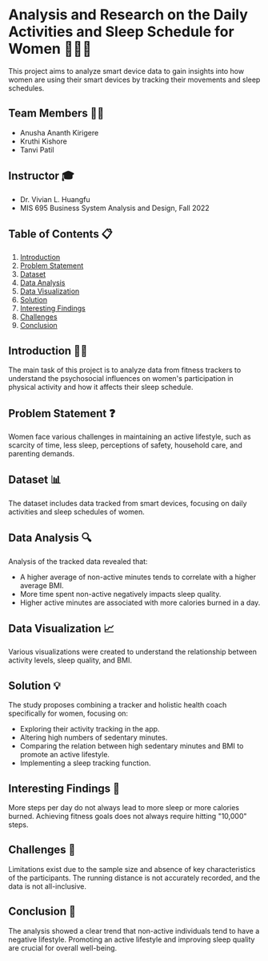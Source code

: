 
# Analysis and Research on the Daily Activities and Sleep Schedule for Women 🚶‍♀️💤

This project aims to analyze smart device data to gain insights into how women are using their smart devices by tracking their movements and sleep schedules.

## Team Members 👩‍🔬

- Anusha Ananth Kirigere
- Kruthi Kishore
- Tanvi Patil

## Instructor 🎓

- Dr. Vivian L. Huangfu
- MIS 695 Business System Analysis and Design, Fall 2022

## Table of Contents 📋

1. [Introduction](#introduction)
2. [Problem Statement](#problem-statement)
3. [Dataset](#dataset)
4. [Data Analysis](#data-analysis)
5. [Data Visualization](#data-visualization)
6. [Solution](#solution)
7. [Interesting Findings](#interesting-findings)
8. [Challenges](#challenges)
9. [Conclusion](#conclusion)

## Introduction 🏃‍♀️

The main task of this project is to analyze data from fitness trackers to understand the psychosocial influences on women's participation in physical activity and how it affects their sleep schedule.

## Problem Statement ❓

Women face various challenges in maintaining an active lifestyle, such as scarcity of time, less sleep, perceptions of safety, household care, and parenting demands.

## Dataset 📊

The dataset includes data tracked from smart devices, focusing on daily activities and sleep schedules of women.

## Data Analysis 🔍

Analysis of the tracked data revealed that:
- A higher average of non-active minutes tends to correlate with a higher average BMI.
- More time spent non-active negatively impacts sleep quality.
- Higher active minutes are associated with more calories burned in a day.

## Data Visualization 📈

Various visualizations were created to understand the relationship between activity levels, sleep quality, and BMI.

## Solution 💡

The study proposes combining a tracker and holistic health coach specifically for women, focusing on:
- Exploring their activity tracking in the app.
- Altering high numbers of sedentary minutes.
- Comparing the relation between high sedentary minutes and BMI to promote an active lifestyle.
- Implementing a sleep tracking function.

## Interesting Findings 🤔

More steps per day do not always lead to more sleep or more calories burned. Achieving fitness goals does not always require hitting "10,000" steps.

## Challenges 🚧

Limitations exist due to the sample size and absence of key characteristics of the participants. The running distance is not accurately recorded, and the data is not all-inclusive.

## Conclusion 🏁

The analysis showed a clear trend that non-active individuals tend to have a negative lifestyle. Promoting an active lifestyle and improving sleep quality are crucial for overall well-being.

